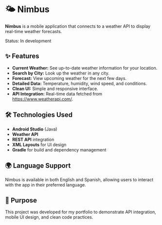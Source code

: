 # 🌤️ Nimbus
**Nimbus** is a mobile application that connects to a weather API to display real-time weather forecasts.

Status: In development

## ✨ Features
  - **Current Weather:** See up-to-date weather information for your location.
  - **Search by City:** Look up the weather in any city.
  - **Forecast:** View upcoming weather for the next few days.
  - **Detailed Data:** Temperature, humidity, wind speed, and conditions.
  - **Clean UI:** Simple and responsive interface.
  - **API Integration:** Real-time data fetched from https://www.weatherapi.com/.

## 🛠️ Technologies Used
  - **Android Studio** (Java)
  - **Weather API**
  - **REST API** integration
  - **XML Layouts** for UI design
  - **Gradle** for build and dependency management

## 🌍 Language Support
Nimbus is available in both English and Spanish, allowing users to interact with the app in their preferred language.

## 🚀 Purpose
This project was developed for my portfolio to demonstrate API integration, mobile UI design, and clean code practices.
